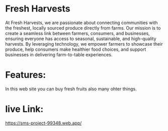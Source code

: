 # Fresh Harvests

At Fresh Harvests, we are passionate about connecting communities with the freshest, locally sourced produce directly from farms. Our mission is to create a seamless link between farmers, consumers, and businesses, ensuring everyone has access to seasonal, sustainable, and high-quality harvests. By leveraging technology, we empower farmers to showcase their produce, help consumers make healthier food choices, and support businesses in delivering farm-to-table experiences.
# Features:
In this web site you can buy fresh fruits also many ohter things.
# live Link:
https://sms-project-99348.web.app/
